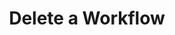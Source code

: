 ---
title: Delete a Workflow
excerpt: Delete a workflow by providing the workflow ID.
api:
  file: openapi (2).json
  operationId: delete_workflow
hidden: false
---